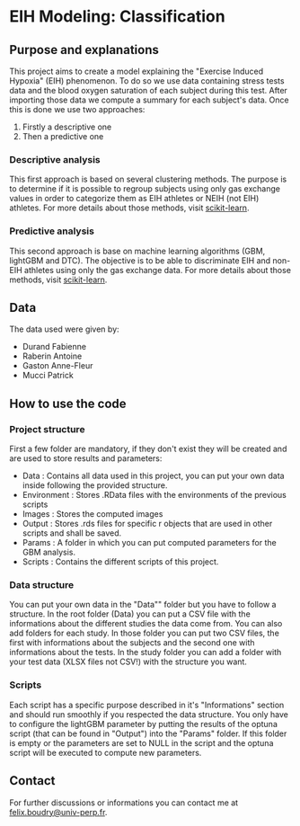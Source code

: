 # EIH Modeling: Classification

## Purpose and explanations

This project aims to create a model explaining the "Exercise Induced Hypoxia"
(EIH) phenomenon. To do so we use data containing stress tests data and the
blood oxygen saturation of each subject during this test. After importing those
data we compute a summary for each subject's data. Once this is done we use two
approaches:

1.  Firstly a descriptive one
2.  Then a predictive one

### Descriptive analysis

This first approach is based on several clustering methods. The purpose is to
determine if it is possible to regroup subjects using only gas exchange values
in order to categorize them as EIH athletes or NEIH (not EIH) athletes. For more
details about those methods, visit
[scikit-learn](https://scikit-learn.org/stable/modules/clustering.html#clustering).

### Predictive analysis

This second approach is base on machine learning algorithms (GBM, lightGBM and
DTC). The objective is to be able to discriminate EIH and non-EIH athletes using
only the gas exchange data. For more details about those methods, visit
[scikit-learn](https://scikit-learn.org/stable/supervised_learning.html).

## Data

The data used were given by:

-   Durand Fabienne
-   Raberin Antoine
-   Gaston Anne-Fleur
-   Mucci Patrick

## How to use the code

### Project structure

First a few folder are mandatory, if they don't exist they will be created and
are used to store results and parameters:

-   Data : Contains all data used in this project, you can put your own data inside following the provided structure.
-   Environment : Stores .RData files with the environments of the previous scripts
-   Images : Stores the computed images
-   Output : Stores .rds files for specific r objects that are used in other scripts and shall be saved.
-   Params : A folder in which you can put computed parameters for the GBM analysis.
-   Scripts : Contains the different scripts of this project.

### Data structure

You can put your own data in the "Data"" folder but you have to follow a
structure. In  the root folder (Data) you can put a CSV file with the
informations about the different studies the data come from. You can also add
folders for each study. In those folder you can put two CSV files, the first
with informations about the subjects and the second one with informations about
the tests. In the study folder you can add a folder with your test data (XLSX
files not CSV!) with the structure you want.

### Scripts

Each script has a specific purpose described in it's "Informations" section and
should run smoothly if you respected the data structure. You only have to
configure the lightGBM parameter by putting the results of the optuna script
(that can be found in "Output") into the "Params" folder. If this folder is
empty or the parameters are set to NULL in the script and the optuna script will
be executed to compute new parameters.

## Contact

For further discussions or informations you can contact me at
[felix.boudry\@univ-perp.fr](mailto:felix.boudry@univ-perp.fr).
